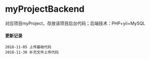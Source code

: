 # myProjectBackend
对应项目myProject，存放该项目后台代码；后端技术：PHP+yii+MySQL

####  更新记录
```
2018-11-05 上传基础代码
2018-11-30 补充文件上传代码
```
